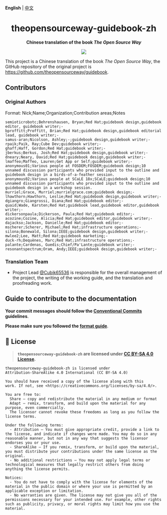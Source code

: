 **English** | [中文](README-zh.md)

<h1 align="center">theopensourceway-guidebook-zh</h1>

<p align="center"> 
  <b>Chinese translation of the book <i>The Open Source Way</i></b>
</p>

<p align="center">
  <a href="LICENSE">
    <img src="https://img.shields.io/badge/License-CC--BY--SA--4.0-important?style=for-the-badge" />
  </a>
</p>

This project is a Chinese translation of the book _The Open Source Way_, the GitHub repository of the original project is <https://github.com/theopensourceway/guidebook>.

## Contributors

### Original Authors

Format: Nick;Name;Organization;Contribution areas;Notes

``` text
semioticrobotc;Behrenshausen, Bryan;Red Hat;guidebook design,guidebook editor, guidebook writer;-
bproffitt;Proffitt, Brian;Red Hat;guidebook design,guidebook editorial lead, guidebook writer;-
samus-aran;Nicolson, Ashley;-;guidebook design,guidebook writer;-
rpaik;Paik, Ray;Cube Dev;guidebook writer;-
ghaff;Haff, Gordon;Red Hat;guidebook writer;-
jberkus;Berkus, Josh;Red Hat;guidebook design,guidebook writer;-
dneary;Neary, David;Red Hat;guidebook design,guidebook writer;-
lmaffeo;Maffeo, Lauren;Get App or Self;guidebook writer;-
anonymous01;Various people at FOSDEM;FOSDEM;guidebook design;10 unnamed discussion participants who provided input to the outline and guidebook design in a birds-of-a-feather session.
anonymous02;Various people at SCaLE 18x;SCaLE;guidebook design;10 unnamed discussion participants who provided input to the outline and guidebook design in a workshop session.
murriel;Grace, Murriel;murrielgrace.com;guidebook design;-
lhawthorn;Hawthorn, Leslie;Red Hat;guidebook design,guidebook writer;-
dgiangro;Giangrossi, Diana;Red Hat;guidebook editor;-
quaid;Wade, Karsten;Red Hat;guidebook lead,guidebook editor,guidebook writer;-
dickersonpaula;Dickerson, Paula;Red Hat;guidebook editor;-
acozine;Cozine, Alicia;Red Hat;guidebook editor,guidebook writer;-   
dajackso;Jackson, Danielle;Red Hat;guidebook editor;-
mscherer;Scherer, Michael;Red Hat;infrastructure operations;-
silona;Bonewald, Silona;IEEE;guidebook design,guidebook writer;-
mwlee2;Lee, Matt;Red Hat;guidebook marketing;-
duck-rh;Dequènes, Marc;Red Hat;infrastructure operations;-
palante;Cardenas, Guedis;Chief/Pa'Lante;guidebook writer;-
resonantspectrum;Oram, Andy;IEEE;guidebook design,guidebook writer;-
```

### Translation Team

- Project Lead [@Cubik65536](https://github.com/Cubik65536) is responsible for the overall management of the project, the writing of the working guide, and the translation and proofreading work.

## Guide to contribute to the documentation

**Your commit messages should follow the [Conventional Commits](https://www.conventionalcommits.org/en/v1.0.0/) guidelines**.

**Please make sure you followed the [format guide](https://theopensourceway-guidebook-zh.readthedocs.io/zh_CN/latest/contribution/format-guide/)**.

## 📜 License

> **`theopensourceway-guidebook-zh` are licensed under [CC BY-SA 4.0 License](LICENSE).**

``` text
theopensourceway-guidebook-zh is licensed under
Attribution-ShareAlike 4.0 International (CC BY-SA 4.0)

You should have received a copy of the license along with this
work. If not, see <https://creativecommons.org/licenses/by-sa/4.0/>.

You are free to:
  Share — copy and redistribute the material in any medium or format
  Adapt — remix, transform, and build upon the material for any purpose, even commercially.
  The licensor cannot revoke these freedoms as long as you follow the license terms.

Under the following terms:
  - Attribution — You must give appropriate credit, provide a link to the license, and indicate if changes were made. You may do so in any reasonable manner, but not in any way that suggests the licensor endorses you or your use.
  - ShareAlike — If you remix, transform, or build upon the material, you must distribute your contributions under the same license as the original.
  - No additional restrictions — You may not apply legal terms or technological measures that legally restrict others from doing anything the license permits.

Notices:
  - You do not have to comply with the license for elements of the material in the public domain or where your use is permitted by an applicable exception or limitation.
  - No warranties are given. The license may not give you all of the permissions necessary for your intended use. For example, other rights such as publicity, privacy, or moral rights may limit how you use the material.
```
